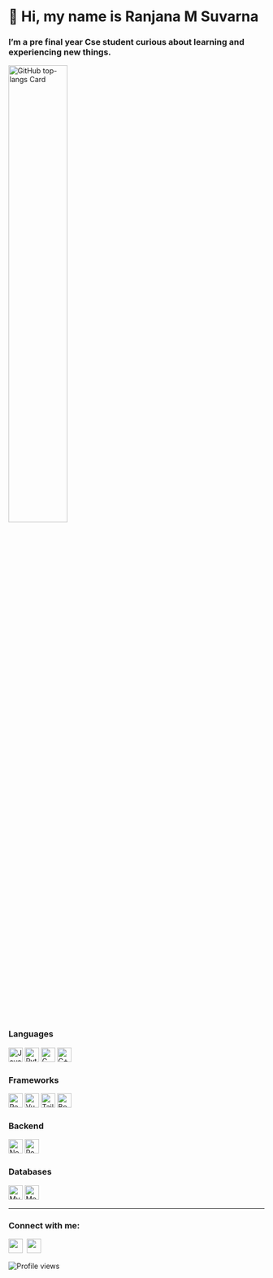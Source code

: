 <div id="toc">
  <ul align="left" style="list-style: none">
    <summary>
      <h1>
        👋 Hi, my name is Ranjana M Suvarna
      </h1>
    </summary>
  </ul>
</div>

**<h3 align="left">I’m a pre final year Cse student curious about learning and experiencing new things.</h3>**
 <!---

**<h3 align="left">GITHUB STATS</h3>**--->

<!-- <p align="left">
  <img width="48%" src="https://github-readme-stats.vercel.app/api?username=akinghill&theme=react&hide_title=false&hide_rank=false&show_icons=false&include_all_commits=false&count_private=true&line_height=23" alt="GitHub stats Card" />
</p> -->
<p align="left">
 <!---  <img width="48%" src="https://streak-stats.vercel.app?user=msranjana&theme=react" alt="GitHub Streak" /> -->
  <img width="48%" src="https://github-readme-stats.vercel.app/api/top-langs?username=msranjana&theme=react&hide_title=false&layout=compact&langs_count=6&hide_progress=false&card_width=400" alt="GitHub top-langs Card" />
</p>

### **Languages**
<img src="https://img.shields.io/badge/JavaScript-21232A?logo=javascript&logoColor=white" height="28" alt="JavaScript">  <img src="https://img.shields.io/badge/Python-21232A?logo=python&logoColor=white" height="28" alt="Python">  <img src="https://img.shields.io/badge/C-21232A?logo=c&logoColor=white" height="28" alt="C">  <img src="https://img.shields.io/badge/C++-21232A?logo=c%2B%2B&logoColor=white" height="28" alt="C++">  
### **Frameworks**
<img src="https://img.shields.io/badge/React-21232A?logo=react&logoColor=ffffff" height="28" alt="React">  <img src="https://img.shields.io/badge/Vue.js-21232A?logo=vue.js&logoColor=white" height="28" alt="Vue.js">  <img src="https://img.shields.io/badge/Tailwind_CSS-21232A?logo=tailwind-css&logoColor=white" height="28" alt="Tailwind CSS">  <img src="https://img.shields.io/badge/Bootstrap-21232A?logo=bootstrap&logoColor=white" height="28" alt="Bootstrap">  

### **Backend**
<img src="https://img.shields.io/badge/Node.js-21232A?logo=node.js&logoColor=white" height="28" alt="Node.js">  <img src="https://img.shields.io/badge/Postman-21232A?logo=postman&logoColor=white" height="28" alt="Postman">  
### **Databases**
<img src="https://img.shields.io/badge/MySQL-21232A?logo=mysql&logoColor=white" height="28" alt="MySQL">  <img src="https://img.shields.io/badge/MongoDB-21232A?logo=mongodb&logoColor=white" height="28" alt="MongoDB">  

---

**<h3 align="left">Connect with me:</h3>**

<p align="left"><a href="https://github.com/msranjana" target="_blank"><img src="https://img.shields.io/badge/GitHub-21232A?style=for-the-badge&logo=github&logoColor=white" height="28" style="margin-right: 4px"></a> <a href="https://www.linkedin.com/in/ranjanams" target="_blank"><img src="https://img.shields.io/badge/LinkedIn-21232A?style=for-the-badge&logo=linkedin&logoColor=white" height="28" style="margin-right: 4px"></a></p>

![Profile views](https://komarev.com/ghpvc/?username=msranjana&label=Profile%20views&color=61DAFB&style=flat)

 <!---
![GitHub Trophies](https://github-profile-trophy.vercel.app/?username=msranjana&theme=onedark&row=1&column=7) --->
